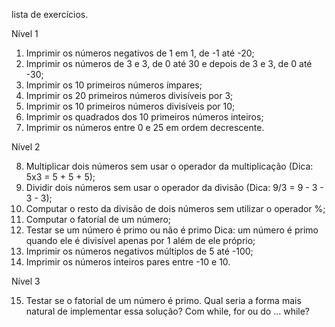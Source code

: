 lista de exercícios.

Nível 1

1. Imprimir os números negativos de 1 em 1, de -1 até -20;
2. Imprimir os números de 3 e 3, de 0 até 30 e depois de 3 e 3, de 0 até -30;
3. Imprimir os 10 primeiros números ímpares;
4. Imprimir os 20 primeiros números divisíveis por 3;
5. Imprimir os 10 primeiros números divisíveis por 10;
6. Imprimir os quadrados dos 10 primeiros números inteiros;
7. Imprimir os números entre 0 e 25 em ordem decrescente.

Nível 2

8. Multiplicar dois números sem usar o operador da multiplicação (Dica: 5x3 = 5 + 5 + 5);
9. Dividir dois números sem usar o operador da divisão (Dica: 9/3 = 9 - 3 - 3 - 3);
10. Computar o resto da divisão de dois números sem utilizar o operador %;
11. Computar o fatorial de um número;
12. Testar se um número é primo ou não é primo
    Dica: um número é primo quando ele é divisível apenas por 1 além de ele próprio;
13. Imprimir os números negativos múltiplos de 5 até -100;
14. Imprimir os números inteiros pares entre -10 e 10.

Nível 3

15. Testar se o fatorial de um número é primo. 
Qual seria a forma mais natural de implementar essa solução? Com while, for ou do … while?
